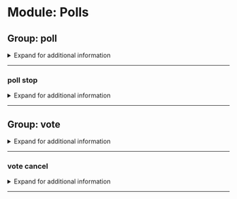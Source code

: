 # Module: Polls

## Group: poll
<details><summary markdown='span'>Expand for additional information</summary><p>

*Starts a new poll in the current channel. You can provide also the time for the poll to run.*

**Overload 2:**

`[time span]` : *Time for poll to run.*

`[string...]` : *Question.*

**Overload 1:**

`[string]` : *Question.*

`[time span]` : *Time for poll to run.*

**Overload 0:**

`[string...]` : *Question.*

**Examples:**

```
!poll Do you vote for User1 or User2?
!poll 5m Do you vote for User1 or User2?
```
</p></details>

---

### poll stop
<details><summary markdown='span'>Expand for additional information</summary><p>

*Stops a running poll.*

**Requires user permissions:**
`Administrator`

**Aliases:**
`end`

**Examples:**

```
!poll stop
```
</p></details>

---

## Group: vote
<details><summary markdown='span'>Expand for additional information</summary><p>

*Commands for voting in running polls. Group call registers a vote in the current poll for the option you entered.*

**Aliases:**
`votefor, vf`

**Arguments:**

`[int]` : *Option to vote for.*

**Examples:**

```
!vote 1
```
</p></details>

---

### vote cancel
<details><summary markdown='span'>Expand for additional information</summary><p>

*Cancel your vote in the current poll.*

**Aliases:**
`c, reset`

**Examples:**

```
!vote cancel
```
</p></details>

---

